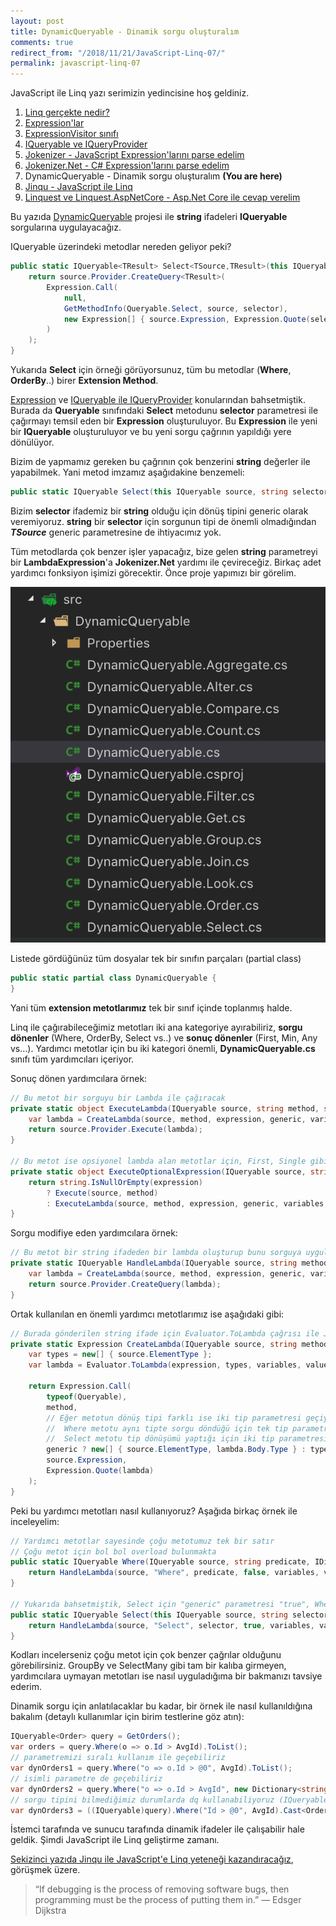 ```yaml
---
layout: post
title: DynamicQueryable - Dinamik sorgu oluşturalım
comments: true
redirect_from: "/2018/11/21/JavaScript-Linq-07/"
permalink: javascript-linq-07
---
```


JavaScript ile Linq yazı serimizin yedincisine hoş geldiniz.

1. [Linq gerçekte nedir?](/javascript-linq-01)
2. [Expression'lar](/javascript-linq-02)
3. [ExpressionVisitor sınıfı](/javascript-linq-03)
4. [IQueryable ve IQueryProvider](/javascript-linq-03)
5. [Jokenizer - JavaScript Expression'larını parse edelim](/javascript-linq-05)
6. [Jokenizer.Net - C# Expression'larını parse edelim](/javascript-linq-06)
7. DynamicQueryable - Dinamik sorgu oluşturalım  **(You are here)**
8. [Jinqu - JavaScript ile Linq](/javascript-linq-08)
9. [Linquest ve Linquest.AspNetCore - Asp.Net Core ile cevap verelim](/javascript-linq-09)

Bu yazıda [DynamicQueryable](https://github.com/umutozel/DynamicQueryable) projesi ile **string** ifadeleri **IQueryable** sorgularına uygulayacağız.

IQueryable üzerindeki metodlar nereden geliyor peki?

```csharp
public static IQueryable<TResult> Select<TSource,TResult>(this IQueryable<TSource> source, Expression<Func<TSource, TResult>> selector) {
    return source.Provider.CreateQuery<TResult>(
        Expression.Call(
            null,
            GetMethodInfo(Queryable.Select, source, selector),
            new Expression[] { source.Expression, Expression.Quote(selector) }
        )
    );
}
```

Yukarıda **Select** için örneği görüyorsunuz, tüm bu metodlar (**Where**, **OrderBy**..) birer **Extension Method**.

[Expression](/javascript-linq-02) ve [IQueryable ile IQueryProvider](/javascript-linq-03) konularından bahsetmiştik. Burada da **Queryable** sınıfındaki **Select** metodunu **selector** parametresi ile çağırmayı temsil eden bir **Expression** oluşturuluyor. Bu **Expression** ile yeni bir **IQueryable** oluşturuluyor ve bu yeni sorgu çağrının yapıldığı yere dönülüyor.

Bizim de yapmamız gereken bu çağrının çok benzerini **string** değerler ile yapabilmek. Yani metod imzamız aşağıdakine benzemeli:

```csharp
public static IQueryable Select(this IQueryable source, string selector)
```

Bizim **selector** ifademiz bir **string** olduğu için dönüş tipini generic olarak veremiyoruz. **string** bir **selector** için sorgunun tipi de önemli olmadığından ***TSource*** generic parametresine de ihtiyacımız yok.

Tüm metodlarda çok benzer işler yapacağız, bize gelen **string** parametreyi bir **LambdaExpression**'a **Jokenizer.Net** yardımı ile çevireceğiz. Birkaç adet yardımcı fonksiyon işimizi görecektir. Önce proje yapımızı bir görelim.

![Project Yapısı](/assets/dynamicqueryable-structure.png)

Listede gördüğünüz tüm dosyalar tek bir sınıfın parçaları (partial class)

```csharp
public static partial class DynamicQueryable {
}
```

Yani tüm **extension metotlarımız** tek bir sınıf içinde toplanmış halde.

Linq ile çağırabileceğimiz metotları iki ana kategoriye ayırabiliriz, **sorgu dönenler** (Where, OrderBy, Select vs..) ve **sonuç dönenler** (First, Min, Any vs...). Yardımcı metotlar için bu iki kategori önemli, **DynamicQueryable.cs** sınıfı tüm yardımcıları içeriyor.

Sonuç dönen yardımcılara örnek:

```csharp
// Bu metot bir sorguyu bir Lambda ile çağıracak
private static object ExecuteLambda(IQueryable source, string method, string expression, bool generic, IDictionary<string, object> variables, params object[] values) {
    var lambda = CreateLambda(source, method, expression, generic, variables, values);
    return source.Provider.Execute(lambda);
}

// Bu metot ise opsiyonel lambda alan metotlar için, First, Single gibi
private static object ExecuteOptionalExpression(IQueryable source, string method, string expression, bool generic, IDictionary<string, object> variables, params object[] values) {
    return string.IsNullOrEmpty(expression)
        ? Execute(source, method)
        : ExecuteLambda(source, method, expression, generic, variables, values);
}
```

Sorgu modifiye eden yardımcılara örnek:

```csharp
// Bu metot bir string ifadeden bir lambda oluşturup bunu sorguya uyguluyor
private static IQueryable HandleLambda(IQueryable source, string method, string expression, bool generic, IDictionary<string, object> variables, object[] values) {
    var lambda = CreateLambda(source, method, expression, generic, variables, values);
    return source.Provider.CreateQuery(lambda);
}
```

Ortak kullanılan en önemli yardımcı metotlarımız ise aşağıdaki gibi:

```csharp
// Burada gönderilen string ifade için Evaluator.ToLambda çağrısı ile Jokenizer.Net kullanarak Lambda oluşturuyoruz
private static Expression CreateLambda(IQueryable source, string method, string expression, bool generic, IDictionary<string, object> variables, params object[] values) {
    var types = new[] { source.ElementType };
    var lambda = Evaluator.ToLambda(expression, types, variables, values);

    return Expression.Call(
        typeof(Queryable),
        method,
        // Eğer metotun dönüş tipi farklı ise iki tip parametresi geçiyoruz
        //  Where metotu aynı tipte sorgu döndüğü için tek tip parametresi alırken: Where<TSource>(predicate)
        //  Select metotu tip dönüşümü yaptığı için iki tip parametresi alır: Select<TSource, TResult>(selector)
        generic ? new[] { source.ElementType, lambda.Body.Type } : types,
        source.Expression,
        Expression.Quote(lambda)
    );
}
```

Peki bu yardımcı metotları nasıl kullanıyoruz? Aşağıda birkaç örnek ile inceleyelim:

```csharp
// Yardımcı metotlar sayesinde çoğu metotumuz tek bir satır
// Çoğu metot için bol bol overload bulunmakta
public static IQueryable Where(IQueryable source, string predicate, IDictionary<string, object> variables, params object[] values) {
    return HandleLambda(source, "Where", predicate, false, variables, values);
}

// Yukarıda bahsetmiştik, Select için "generic" parametresi "true", Where için "false"
public static IQueryable Select(this IQueryable source, string selector, IDictionary<string, object> variables, params object[] values) {
    return HandleLambda(source, "Select", selector, true, variables, values);
}
```

Kodları incelerseniz çoğu metot için çok benzer çağrılar olduğunu görebilirsiniz.
GroupBy ve SelectMany gibi tam bir kalıba girmeyen, yardımcılara uymayan metotları ise nasıl uyguladığıma bir bakmanızı tavsiye ederim.

Dinamik sorgu için anlatılacaklar bu kadar, bir örnek ile nasıl kullanıldığına bakalım (detaylı kullanımlar için birim testlerine göz atın):

```csharp
IQueryable<Order> query = GetOrders();
var orders = query.Where(o => o.Id > AvgId).ToList();
// parametremizi sıralı kullanım ile geçebiliriz
var dynOrders1 = query.Where("o => o.Id > @0", AvgId).ToList();
// isimli parametre de geçebiliriz
var dynOrders2 = query.Where("o => o.Id > AvgId", new Dictionary<string, object> { { "AvgId", AvgId } }).ToList();
// sorgu tipini bilmediğimiz durumlarda dq kullanabiliyoruz (IQueryable<Order> yerine IQueryable)
var dynOrders3 = ((IQueryable)query).Where("Id > @0", AvgId).Cast<Order>().ToList();
```

İstemci tarafında ve sunucu tarafında dinamik ifadeler ile çalışabilir hale geldik. Şimdi JavaScript ile Linq geliştirme zamanı.

[Sekizinci yazıda Jinqu ile JavaScript'e Linq yeteneği kazandıracağız](/javascript-linq-08), görüşmek üzere.

> “If debugging is the process of removing software bugs, then programming must be the process of putting them in.” ― Edsger Dijkstra
